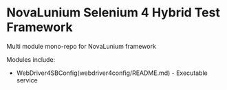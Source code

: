 # NovaLunium Selenium 4 Hybrid Test Framework

Multi module mono-repo for NovaLunium framework

Modules include:

* WebDriver4SBConfig(webdriver4config/README.md) - Executable service

